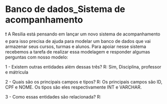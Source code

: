 # Banco de dados_Sistema de acompanhamento
 
 
❗ A Resilia está pensando em lançar um novo sistema de acompanhamento e para isso precisa de ajuda para modelar um banco de dados que vai armazenar seus cursos, turmas e alunos. Para apoiar nesse sistema recebemos a tarefa de realizar essa modelagem e responder algumas perguntas com nosso modelo:

1 - Existem outras entidades além dessas três?
R: Sim, Disciplina, professor e mátricula

2 - Quais são os principais campos e tipos?
R: Os principais campos são ID, CPF e NOME. Os tipos são eles respectivamente INT e VARCHAR.

3 - Como essas entidades são relacionada?
R:
